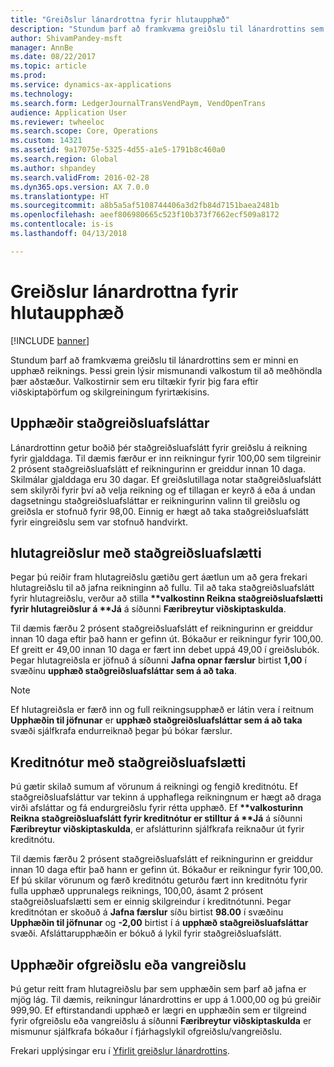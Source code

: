 ```yaml
---
title: "Greiðslur lánardrottna fyrir hlutaupphæð"
description: "Stundum þarf að framkvæma greiðslu til lánardrottins sem er minni en upphæð reiknings. Þessi grein lýsir mismunandi valkostum til að meðhöndla þær aðstæður. Valkostirnir sem eru tiltækir fyrir þig fara eftir viðskiptaþörfum og skilgreiningum fyrirtækisins."
author: ShivamPandey-msft
manager: AnnBe
ms.date: 08/22/2017
ms.topic: article
ms.prod: 
ms.service: dynamics-ax-applications
ms.technology: 
ms.search.form: LedgerJournalTransVendPaym, VendOpenTrans
audience: Application User
ms.reviewer: twheeloc
ms.search.scope: Core, Operations
ms.custom: 14321
ms.assetid: 9a17075e-5325-4d55-a1e5-1791b8c460a0
ms.search.region: Global
ms.author: shpandey
ms.search.validFrom: 2016-02-28
ms.dyn365.ops.version: AX 7.0.0
ms.translationtype: HT
ms.sourcegitcommit: a8b5a5af5108744406a3d2fb84d7151baea2481b
ms.openlocfilehash: aeef806980665c523f10b373f7662ecf509a8172
ms.contentlocale: is-is
ms.lasthandoff: 04/13/2018

---
```


# <a name="vendor-payments-for-a-partial-amount"></a>Greiðslur lánardrottna fyrir hlutaupphæð

[!INCLUDE [banner](../includes/banner.md)]

Stundum þarf að framkvæma greiðslu til lánardrottins sem er minni en upphæð reiknings. Þessi grein lýsir mismunandi valkostum til að meðhöndla þær aðstæður. Valkostirnir sem eru tiltækir fyrir þig fara eftir viðskiptaþörfum og skilgreiningum fyrirtækisins. 

<a name="cash-discount-amounts"></a>Upphæðir staðgreiðsluafsláttar
---------------------

Lánardrottinn getur boðið þér staðgreiðsluafslátt fyrir greiðslu á reikning fyrir gjalddaga. Til dæmis færður er inn reikningur fyrir 100,00 sem tilgreinir 2 prósent staðgreiðsluafslátt ef reikningurinn er greiddur innan 10 daga. Skilmálar gjalddaga eru 30 dagar. Ef greiðslutillaga notar staðgreiðsluafslátt sem skilyrði fyrir því að velja reikning og ef tillagan er keyrð á eða á undan dagsetningu staðgreiðsluafsláttar er reikningurinn valinn til greiðslu og greiðsla er stofnuð fyrir 98,00. Einnig er hægt að taka staðgreiðsluafslátt fyrir eingreiðslu sem var stofnuð handvirkt.

## <a name="partial-payments-with-cash-discounts"></a>hlutagreiðslur með staðgreiðsluafslætti
Þegar þú reiðir fram hlutagreiðslu gætiðu gert áætlun um að gera frekari hlutagreiðslu til að jafna reikninginn að fullu. Til að taka staðgreiðsluafslátt fyrir hlutagreiðslu, verður að stilla <strong>**valkostinn Reikna staðgreiðsluafslætti fyrir hlutagreiðslur á **Já</strong> á síðunni <strong>Færibreytur viðskiptaskulda</strong>. 

Til dæmis færðu 2 prósent staðgreiðsluafslátt ef reikningurinn er greiddur innan 10 daga eftir það hann er gefinn út. Bókaður er reikningur fyrir 100,00. Ef greitt er 49,00 innan 10 daga er fært inn debet uppá 49,00 í greiðslubók. Þegar hlutagreiðsla er jöfnuð á síðunni **Jafna opnar færslur** birtist **1,00** í svæðinu **upphæð staðgreiðsluafsláttar sem á að taka**. 

> [!NOTE] 
> Ef hlutagreiðsla er færð inn og full reikningsupphæð er látin vera í reitnum **Upphæðin til jöfnunar** er **upphæð staðgreiðsluafsláttar sem á að taka** svæði sjálfkrafa endurreiknað þegar þú bókar færslur.

## <a name="credit-notes-with-cash-discounts"></a>Kreditnótur með staðgreiðsluafslætti
Þú gætir skilað sumum af vörunum á reikningi og fengið kreditnótu. Ef staðgreiðsluafsláttur var tekinn á upphaflega reikningnum er hægt að draga virði afsláttar og fá endurgreiðslu fyrir rétta upphæð. Ef <strong>**valkosturinn Reikna staðgreiðsluafslátt fyrir kreditnótur er stilltur á **Já</strong> á síðunni <strong>Færibreytur viðskiptaskulda</strong>, er afslátturinn sjálfkrafa reiknaður út fyrir kreditnótu. 

Til dæmis færðu 2 prósent staðgreiðsluafslátt ef reikningurinn er greiddur innan 10 daga eftir það hann er gefinn út. Bókaður er reikningur fyrir 100,00. Ef þú skilar vörunum og færð kreditnótu geturðu fært inn kreditnótu fyrir fulla upphæð upprunalegs reiknings, 100,00, ásamt 2 prósent staðgreiðsluafslætti sem er einnig skilgreindur í kreditnótunni.  Þegar kreditnótan er skoðuð á **Jafna færslur** síðu birtist **98.00** í svæðinu **Upphæðin til jöfnunar** og **-2,00** birtist í á **upphæð staðgreiðsluafsláttar** svæði. Afsláttarupphæðin er bókuð á lykil fyrir staðgreiðsluafslátt.

## <a name="overpaymentunderpayment-amounts"></a>Upphæðir ofgreiðslu eða vangreiðslu
Þú getur reitt fram hlutagreiðslu þar sem upphæðin sem þarf að jafna er mjög lág. Til dæmis, reikningur lánardrottins er upp á 1.000,00 og þú greiðir 999,90. Ef eftirstandandi upphæð er lægri en upphæðin sem er tilgreind fyrir ofgreiðslu eða vangreiðslu á síðunni **Færibreytur viðskiptaskulda** er mismunur sjálfkrafa bókaður í fjárhagslykil ofgreiðslu/vangreiðslu.


Frekari upplýsingar eru í [Yfirlit greiðslur lánardrottins](../cash-bank-management/tasks/vendor-payment-overview.md).

